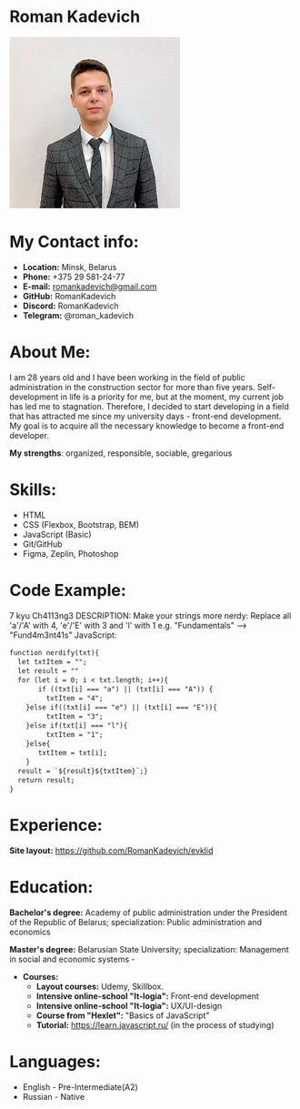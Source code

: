 # Roman Kadevich
![my photo](my_photo.jpg)  

# My Contact info:

* **Location:** Minsk, Belarus
* **Phone:** +375 29 581-24-77
* **E-mail:** romankadevich@gmail.com
* **GitHub:** RomanKadevich
* **Discord:** RomanKadevich
* **Telegram:** @roman_kadevich

# About Me:

I am 28 years old and I have been working in the field of public administration in the construction sector for more than five years. Self-development in life is a priority for me, but at the moment, my current job has led me to stagnation. Therefore, I decided to start developing in a field that has attracted me since my university days -  front-end development.   
My goal is to acquire all the necessary knowledge to become a front-end developer.  

**My strengths**: organized, responsible, sociable, gregarious

# Skills:
* HTML
* CSS (Flexbox, Bootstrap, BEM)
* JavaScript (Basic)
* Git/GitHub
* Figma, Zeplin, Photoshop

# Code Example:

7 kyu
Ch4113ng3
DESCRIPTION:
Make your strings more nerdy: Replace all 'a'/'A' with 4, 'e'/'E' with 3 and 'l' with 1 e.g. "Fundamentals" --> "Fund4m3nt41s"
JavaScript:
```
function nerdify(txt){
  let txtItem = "";
  let result = ""
  for (let i = 0; i < txt.length; i++){
       if ((txt[i] === "a") || (txt[i] === "A")) {
         txtItem = "4";
    }else if((txt[i] === "e") || (txt[i] === "E")){
         txtItem = "3";
    }else if(txt[i] === "l"){
         txtItem = "1";
    }else{
       txtItem = txt[i];
    }
  result = `${result}${txtItem}`;}
  return result;
}
```

 # Experience:
**Site layout:** https://github.com/RomanKadevich/evklid

# Education:
**Bachelor's degree:** Academy of public administration under the President of the Republic of Belarus; 
specialization: Public administration and economics

**Master's degree:** Belarusian State University;
specialization: Management in social and economic systems - 

* **Courses:**  
    * **Layout courses:** Udemy, Skillbox.  
    * **Intensive online-school "It-logia":** Front-end development  
    * **Intensive online-school "It-logia":** UX/UI-design  
    * **Course from "Hexlet":** "Basics of JavaScript"  
    * **Tutorial:**  https://learn.javascript.ru/ (in the process of studying)

# Languages:
* English - Pre-Intermediate(A2)
* Russian - Native
